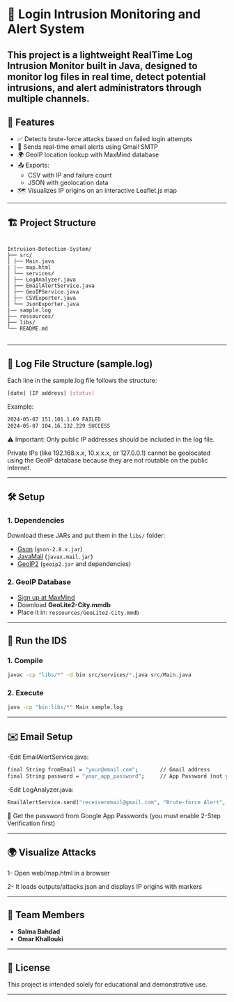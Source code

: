 # 🔐 Login Intrusion Monitoring and Alert System

  This project is a lightweight **RealTime Log Intrusion Monitor** built in Java, designed to monitor log files in real time, detect potential intrusions, and       alert administrators through multiple channels.
---

## 📌 Features

- ✅ Detects brute-force attacks based on failed login attempts
- 📧 Sends real-time email alerts using Gmail SMTP
- 🌍 GeoIP location lookup with MaxMind database
- 📤 Exports:
  - CSV with IP and failure count
  - JSON with geolocation data
- 🗺️ Visualizes IP origins on an interactive Leaflet.js map

---

## 🏗️ Project Structure
<pre> <code>
Intrusion-Detection-System/
├── src/
│ ├── Main.java
| |–– map.html
│ └── services/
│ ├── LogAnalyzer.java
│ ├── EmailAlertService.java
│ ├── GeoIPService.java
│ ├── CSVExporter.java
│ └── JsonExporter.java
|–– sample.log
├── ressources/
├── libs/
└── README.md
</code> </pre>
---

## 📄 Log File Structure (sample.log)

  Each line in the sample.log file follows the structure:

```bash
[date] [IP address] [status]
```
  Example:

```bash
2024-05-07 151.101.1.69 FAILED
2024-05-07 104.16.132.229 SUCCESS

```
⚠️ Important: Only public IP addresses should be included in the log file.

 Private IPs (like 192.168.x.x, 10.x.x.x, or 127.0.0.1) cannot be geolocated using the GeoIP database because they are not routable on the public internet. 

---

## 🛠️ Setup

### 1. Dependencies

Download these JARs and put them in the `libs/` folder:

- [Gson](https://github.com/google/gson) (`gson-2.8.x.jar`)
- [JavaMail](https://eclipse-ee4j.github.io/mail/) (`javax.mail.jar`)
- [GeoIP2](https://github.com/maxmind/GeoIP2-java) (`geoip2.jar` and dependencies)

### 2. GeoIP Database

- [Sign up at MaxMind](https://www.maxmind.com/en/geolite2/signup)
- Download **GeoLite2-City.mmdb**
- Place it in: `ressources/GeoLite2-City.mmdb`

---

## 🧪 Run the IDS

### 1. Compile

```bash
javac -cp "libs/*" -d bin src/services/*.java src/Main.java
```
### 2. Execute
```bash
java -cp "bin:libs/*" Main sample.log
```

---

## ✉️ Email Setup
-Edit EmailAlertService.java:
```bash
final String fromEmail = "your@email.com";       // Gmail address
final String password = "your_app_password";     // App Password (not your Gmail password)
```
-Edit LogAnalyzer.java:
```bash
EmailAlertService.send("receiveremail@gmail.com", "Brute-force Alert", alert);
```
🔐 Get the password from Google App Passwords (you must enable 2-Step Verification first)

---

## 🌍 Visualize Attacks

1- Open web/map.html in a browser

2- It loads outputs/attacks.json and displays IP origins with markers

---

## 👥 Team Members

- **Salma Bahdad**   
- **Omar Khallouki**
  
---
  

## 📜 License

  This project is intended solely for educational and demonstrative use.  
  
---
